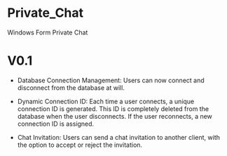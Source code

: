 # Private_Chat
 Windows Form Private Chat

# V0.1

- Database Connection Management: Users can now connect and disconnect from the database at will.

- Dynamic Connection ID: Each time a user connects, a unique connection ID is generated. This ID is completely deleted from the database when the user disconnects. If the user reconnects, a new connection ID is assigned.

- Chat Invitation: Users can send a chat invitation to another client, with the option to accept or reject the invitation.
